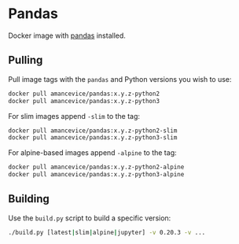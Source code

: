 # Pandas

Docker image with [pandas](https://github.com/pandas-dev/pandas) installed.

## Pulling

Pull image tags with the `pandas` and Python versions you wish to use:

```bash
docker pull amancevice/pandas:x.y.z-python2
docker pull amancevice/pandas:x.y.z-python3
```

For slim images append `-slim` to the tag:

```bash
docker pull amancevice/pandas:x.y.z-python2-slim
docker pull amancevice/pandas:x.y.z-python3-slim
```

For alpine-based images append `-alpine` to the tag:

```bash
docker pull amancevice/pandas:x.y.z-python2-alpine
docker pull amancevice/pandas:x.y.z-python3-alpine
```

## Building

Use the `build.py` script to build a specific version:

```bash
./build.py [latest|slim|alpine|jupyter] -v 0.20.3 -v ...
```
